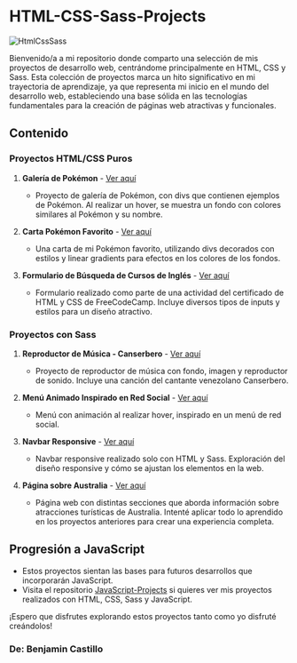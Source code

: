 # HTML-CSS-Sass-Projects

![HtmlCssSass](https://cdn.eduonix.com/assets/images/header_img/2021081711405813189.png)

Bienvenido/a a mi repositorio donde comparto una selección de mis proyectos de desarrollo web, centrándome principalmente en HTML, CSS y Sass. Esta colección de proyectos marca un hito significativo en mi trayectoria de aprendizaje, ya que representa mi inicio en el mundo del desarrollo web, estableciendo una base sólida en las tecnologías fundamentales para la creación de páginas web atractivas y funcionales.

## Contenido

### Proyectos HTML/CSS Puros

1. **Galería de Pokémon** - [Ver aquí](https://bcproyecto2.netlify.app/)
   - Proyecto de galería de Pokémon, con divs que contienen ejemplos de Pokémon. Al realizar un hover, se muestra un fondo con colores similares al Pokémon y su nombre.

2. **Carta Pokémon Favorito** - [Ver aquí](https://bcproyecto5.netlify.app/)
   - Una carta de mi Pokémon favorito, utilizando divs decorados con estilos y linear gradients para efectos en los colores de los fondos.

3. **Formulario de Búsqueda de Cursos de Inglés** - [Ver aquí](https://bc-form-english.netlify.app/)
   - Formulario realizado como parte de una actividad del certificado de HTML y CSS de FreeCodeCamp. Incluye diversos tipos de inputs y estilos para un diseño atractivo.

### Proyectos con Sass

1. **Reproductor de Música - Canserbero** - [Ver aquí](https://bcproyecto16.netlify.app/)
   - Proyecto de reproductor de música con fondo, imagen y reproductor de sonido. Incluye una canción del cantante venezolano Canserbero.

2. **Menú Animado Inspirado en Red Social** - [Ver aquí](https://bcproyecto7.netlify.app/)
   - Menú con animación al realizar hover, inspirado en un menú de red social.

3. **Navbar Responsive** - [Ver aquí](https://bc-responsive-navbar.netlify.app/)
   - Navbar responsive realizado solo con HTML y Sass. Exploración del diseño responsive y cómo se ajustan los elementos en la web.

4. **Página sobre Australia** - [Ver aquí](https://australiabcweb.netlify.app/)
   - Página web con distintas secciones que aborda información sobre atracciones turísticas de Australia. Intenté aplicar todo lo aprendido en los proyectos anteriores para crear una experiencia completa.

## Progresión a JavaScript

- Estos proyectos sientan las bases para futuros desarrollos que incorporarán JavaScript.
- Visita el repositorio [JavaScript-Projects](https://github.com/AkaBnja/JavaScript-Projects) si quieres ver mis proyectos realizados con HTML, CSS, Sass y JavaScript.

¡Espero que disfrutes explorando estos proyectos tanto como yo disfruté creándolos!
<br/>
### De: Benjamin Castillo
